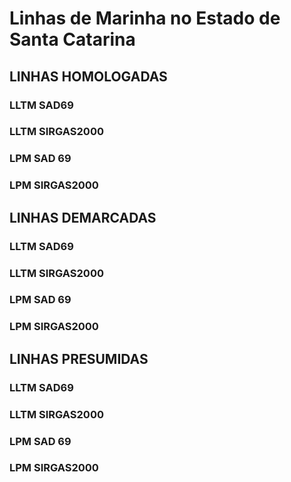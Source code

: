 
# Linhas de Marinha no Estado de Santa Catarina

## LINHAS HOMOLOGADAS

### LLTM SAD69

<script src="https://embed.github.com/view/geojson/droubitech/SPUViz/master/LLTM_HOMOLOGADA_SAD69.geojson"></script>

### LLTM SIRGAS2000

<script src="https://embed.github.com/view/geojson/droubitech/SPUViz/master/LLTM_HOMOLOGADA_SIRGAS2000.geojson"></script>


### LPM SAD 69

<script src="https://embed.github.com/view/geojson/droubitech/SPUViz/master/LPM_HOMOLOGADA_SAD69.geojson"></script>

### LPM SIRGAS2000

<script src="https://embed.github.com/view/geojson/droubitech/SPUViz/master/LPM_HOMOLOGADA_SIRGAS2000.geojson"></script>

## LINHAS DEMARCADAS

### LLTM SAD69

<script src="https://embed.github.com/view/geojson/droubitech/SPUViz/master/LLTM_DEMARCADA_SAD69.geojson"></script>

### LLTM SIRGAS2000

<script src="https://embed.github.com/view/geojson/droubitech/SPUViz/master/LLTM_DEMARCADA_SIRGAS2000.geojson"></script>


### LPM SAD 69

<script src="https://embed.github.com/view/geojson/droubitech/SPUViz/master/LPM_DEMARCADA_SAD69.geojson"></script>

### LPM SIRGAS2000

<script src="https://embed.github.com/view/geojson/droubitech/SPUViz/master/LPM_DEMARCADA_SIRGAS2000.geojson"></script>

## LINHAS PRESUMIDAS

### LLTM SAD69

<script src="https://embed.github.com/view/geojson/droubitech/SPUViz/master/LLTM_PRESUMIDA_SAD69.geojson"></script>

### LLTM SIRGAS2000

<script src="https://embed.github.com/view/geojson/droubitech/SPUViz/master/LLTM_PRESUMIDA_SIRGAS2000.geojson"></script>


### LPM SAD 69

<script src="https://embed.github.com/view/geojson/droubitech/SPUViz/master/LPM_PRESUMIDA_SAD69.geojson"></script>

### LPM SIRGAS2000

<script src="https://embed.github.com/view/geojson/droubitech/SPUViz/master/LPM_PRESUMIDA_SIRGAS2000.geojson"></script>
